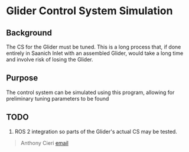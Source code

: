 
# Glider Control System Simulation

## Background

The CS for the Glider must be tuned. This is a long process that, if done entirely in Saanich Inlet with an assembled Glider, would take a long time and involve risk of losing the Glider.

## Purpose

The control system can be simulated using this program, allowing for preliminary tuning parameters to be found

## TODO

1. ROS 2 integration so parts of the Glider's actual CS may be tested.

> Anthony Cieri [email](mailto:penguinmillion@gmail.com)
